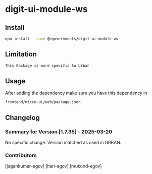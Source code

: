 # digit-ui-module-ws

## Install

```bash
npm install --save @egovernments/digit-ui-module-ws
```

## Limitation

```bash
This Package is more specific to Urban
```

## Usage

After adding the dependency make sure you have this dependency in

```bash
frontend/micro-ui/web/package.json
```

## Changelog

### Summary for Version [1.7.35] - 2025-03-20

No specific change. Version matched as used in URBAN.

### Contributors

[jagankumar-egov] [hari-egov] [mukund-egov]